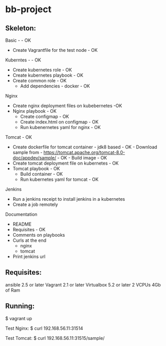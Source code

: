 # bb-project
## Skeleton:
Basic - - OK 
 - Create Vagrantfile for the test node - OK

 Kuberntes - - OK 
 - Create kubernetes role - OK 
 - Create kubernetes playbook - OK 
 - Create common role - OK 
    - Add dependencies -  docker - OK 

 Nginx   
 - Create nginx deployment files on kubebernetes -OK
 - Nginx playbook - OK
    - Create configmap - OK
    - Create index.html on configmap - OK
    - Run kubenernetes yaml for nginx - OK

Tomcat - OK
  - Create dockerfile for tomcat container
        - jdk8 based - OK
        - Download sample from - https://tomcat.apache.org/tomcat-8.0-doc/appdev/sample/ - OK
        - Build image - OK
  - Create tomcat deployment file on kubernetes - OK
  - Tomcat playbook - OK
    - Build container - OK
    - Run kubernetes yaml for tomcat - OK

Jenkins
   - Run a jenkins receipt to install jenkins in a kubernetes
   - Create a job remotely

Documentation
  - README
  - Requisites - OK
  - Comments on playbooks
  - Curls at the end
    - nginx
    - tomcat
  - Print jenkins url

## Requisites:
ansible 2.5 or later
Vagrant 2.1 or later
Virtualbox 5.2 or later
2 VCPUs
4Gb of Ram



## Running:
 $ vagrant up

Test Nginx:
  $ curl 192.168.56.11:31514

Test Tomcat:
  $ curl 192.168.56.11:31515/sample/

